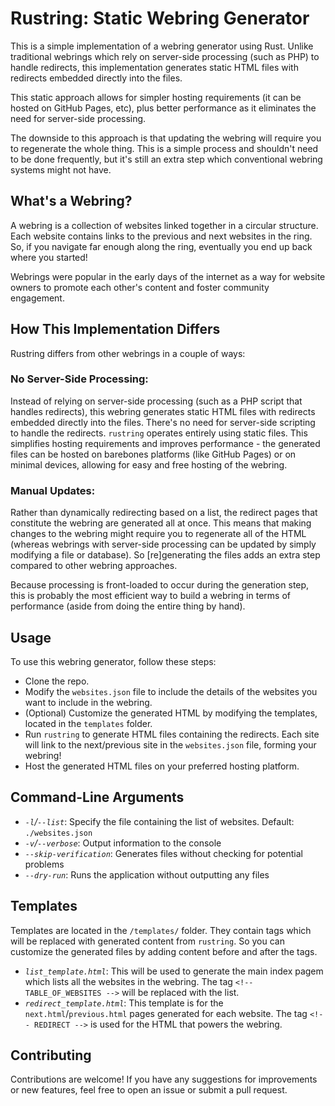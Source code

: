 # Rustring: Static Webring Generator

This is a simple implementation of a webring generator using Rust. Unlike traditional webrings which rely on server-side processing (such as PHP) to handle redirects, this implementation generates static HTML files with redirects embedded directly into the files. 

This static approach allows for simpler hosting requirements (it can be hosted on GitHub Pages, etc), plus better performance as it eliminates the need for server-side processing. 

The downside to this approach is that updating the webring will require you to regenerate the whole thing. This is a simple process and shouldn't need to be done frequently, but it's still an extra step which conventional webring systems might not have. 

## What's a Webring?

A webring is a collection of websites linked together in a circular structure. Each website contains links to the previous and next websites in the ring. So, if you navigate far enough along the ring, eventually you end up back where you started! 

Webrings were popular in the early days of the internet as a way for website owners to promote each other's content and foster community engagement.

## How This Implementation Differs

Rustring differs from other webrings in a couple of ways:

### No Server-Side Processing: 

Instead of relying on server-side processing (such as a PHP script that handles redirects), this webring generates static HTML files with redirects embedded directly into the files. There's no need for server-side scripting to handle the redirects. `rustring` operates entirely using static files. This simplifies hosting requirements and improves performance - the generated files can be hosted on barebones platforms (like GitHub Pages) or on minimal devices, allowing for easy and free hosting of the webring.

### Manual Updates: 

Rather than dynamically redirecting based on a list, the redirect pages that constitute the webring are generated all at once. This means that making changes to the webring might require you to regenerate all of the HTML (whereas webrings with server-side processing can be updated by simply modifying a file or database). So [re]generating the files adds an extra step compared to other webring approaches. 

Because processing is front-loaded to occur during the generation step, this is probably the most efficient way to build a webring in terms of performance (aside from doing the entire thing by hand). 

## Usage

To use this webring generator, follow these steps:

- Clone the repo.
- Modify the `websites.json` file to include the details of the websites you want to include in the webring.
- (Optional) Customize the generated HTML by modifying the templates, located in the `templates` folder. 
- Run `rustring` to generate HTML files containing the redirects. Each site will link to the next/previous site in the `websites.json` file, forming your webring! 
- Host the generated HTML files on your preferred hosting platform. 

## Command-Line Arguments

- *`-l`/`--list`*: Specify the file containing the list of websites. Default: `./websites.json`
- *`-v`/`--verbose`*: Output information to the console
- *`--skip-verification`*: Generates files without checking for potential problems
- *`--dry-run`*: Runs the application without outputting any files

## Templates

Templates are located in the `/templates/` folder. They contain tags which will be replaced with generated content from `rustring`. So you can customize the generated files by adding content before and after the tags. 

- *`list_template.html`*: This will be used to generate the main index pagem which lists all the websites in the webring. The tag `<!-- TABLE_OF_WEBSITES -->` will be replaced with the list. 
- *`redirect_template.html`*: This template is for the `next.html`/`previous.html` pages generated for each website. The tag `<!-- REDIRECT -->` is used for the HTML that powers the webring. 

## Contributing

Contributions are welcome! If you have any suggestions for improvements or new features, feel free to open an issue or submit a pull request.